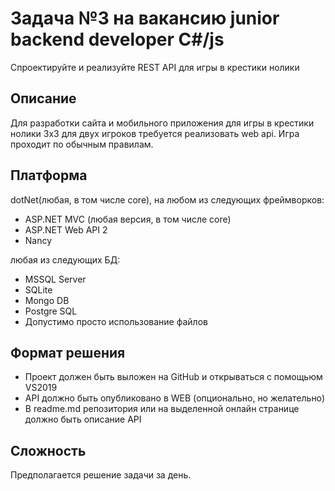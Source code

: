 # Задача №3 на вакансию junior backend developer C#/js

Спроектируйте и реализуйте REST API для игры в крестики нолики

## Описание

Для разработки сайта и мобильного приложения для игры в крестики нолики 3x3 для двух игроков требуется реализовать web api. Игра проходит по обычным правилам.

## Платформа

dotNet(любая, в том числе core), на любом из следующих фреймворков:
* ASP.NET MVC (любая версия, в том числе core) 
* ASP.NET Web API 2
* Nancy 

любая из следующих БД:
* MSSQL Server
* SQLite
* Mongo DB
* Postgre SQL
* Допустимо просто использование файлов

## Формат решения

* Проект должен быть выложен на GitHub и открываться с помощьюм VS2019
* API должно быть опубликовано в WEB (опционально, но желательно)
* В readme.md репозитория или на выделенной онлайн странице должно быть описание API

## Сложность

Предполагается решение задачи за день.
